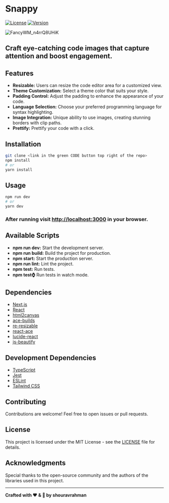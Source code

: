 # Snappy

[![License](https://img.shields.io/badge/License-MIT-blue.svg)](https://opensource.org/licenses/MIT)
[![Version](https://img.shields.io/badge/Version-0.1.0-brightgreen)](https://github.com/yourusername/snappy/releases/tag/v0.1.0)

![FancyWM_n4rrQ8UHiK](https://github.com/shouravrahman/snappy/assets/73746355/7ee62d1e-2141-458f-8bca-2f9b3db6ea62)

## Craft eye-catching code images that capture attention and boost engagement.

## Features

- **Resizable:** Users can resize the code editor area for a customized view.
- **Theme Customization:** Select a theme color that suits your style.
- **Padding Control:** Adjust the padding to enhance the appearance of your code.
- **Language Selection:** Choose your preferred programming language for syntax highlighting.
- **Image Integration:** Unique ability to use images, creating stunning borders with clip paths.
- **Prettify:** Prettify your code with a click.

## Installation

```bash
git clone <link in the green CODE button top right of the repo>
npm install
# or
yarn install
```

## Usage

```bash
npm run dev
# or
yarn dev
```

### After running visit [http://localhost:3000](http://localhost:3000) in your browser.

## Available Scripts

- **npm run dev:** Start the development server.
- **npm run build:** Build the project for production.
- **npm start:** Start the production server.
- **npm run lint:** Lint the project.
- **npm test:** Run tests.
- **npm test:watch:** Run tests in watch mode.

## Dependencies

- [Next.js](https://nextjs.org/)
- [React](https://reactjs.org/)
- [html2canvas](https://html2canvas.hertzen.com/)
- [ace-builds](https://ace.c9.io/)
- [re-resizable](https://github.com/bokuweb/re-resizable)
- [react-ace](https://github.com/securingsincity/react-ace)
- [lucide-react](https://github.com/lucide-icons/lucide)
- [js-beautify](https://github.com/beautify-web/js-beautify)

## Development Dependencies

- [TypeScript](https://www.typescriptlang.org/)
- [Jest](https://jestjs.io/)
- [ESLint](https://eslint.org/)
- [Tailwind CSS](https://tailwindcss.com/)

## Contributing

Contributions are welcome! Feel free to open issues or pull requests.

## License

This project is licensed under the MIT License - see the [LICENSE](LICENSE) file for details.

## Acknowledgments

Special thanks to the open-source community and the authors of the libraries used in this project.

---

**Crafted with ❤️ & 🐞 by shouravrahman**
